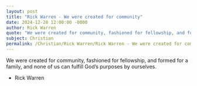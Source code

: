 ```yaml
---
layout: post
title: "Rick Warren - We were created for community"
date: 2024-12-28 12:00:00 -0000
author: Rick Warren
quote: "We were created for community, fashioned for fellowship, and formed for a family, and none of us can fulfill God’s purposes by ourselves."
subject: Christian
permalink: /Christian/Rick Warren/Rick Warren - We were created for community
---
```


We were created for community, fashioned for fellowship, and formed for a family, and none of us can fulfill God’s purposes by ourselves.

- Rick Warren
